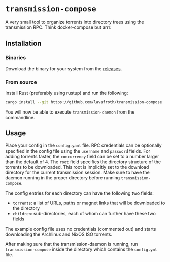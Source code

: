 # `transmission-compose`

A very small tool to organize torrents into directory trees using the
transmission RPC. Think docker-compose but arrr.

## Installation

### Binaries

Download the binary for your system from the [releases](https://github.com/lavafroth/transmission-compose/releases).

### From source

Install Rust (preferably using rustup) and run the following:

```sh
cargo install --git https://github.com/lavafroth/transmission-compose
```

You will now be able to execute `transmission-daemon` from the commandline.

## Usage

Place your config in the `config.yaml` file. RPC credentials can be optionally
specified in the config file using the `username` and `password` fields. For
adding torrents faster, the `concurrency` field can be set to a number larger
than the default of 4. The `root` field specifies the directory structure of the
torrents to be downloaded. This root is implicitly set to the download directory
for the current transmission session. Make sure to have the daemon running in
the proper directory before running `transmission-compose`.

The config entries for each directory can have the following two fields:
- `torrents`: a list of URLs, paths or magnet links that will be downloaded to the directory
- `children`: sub-directories, each of whom can further have these two fields

The example config file uses no credentials (commented out) and starts downloading the Archlinux and NixOS ISO torrents.

After making sure that the transmission-daemon is running, run `transmission-compose` inside the directory which contains the `config.yml` file.

